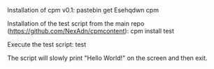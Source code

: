 Installation of cpm v0.1:
    pastebin get Esehqdwn cpm

Installation of the test script from the main repo (https://github.com/NexAdn/cpmcontent):
    cpm install test

Execute the test script:
    test

The script will slowly print "Hello World!" on the screen and then exit.